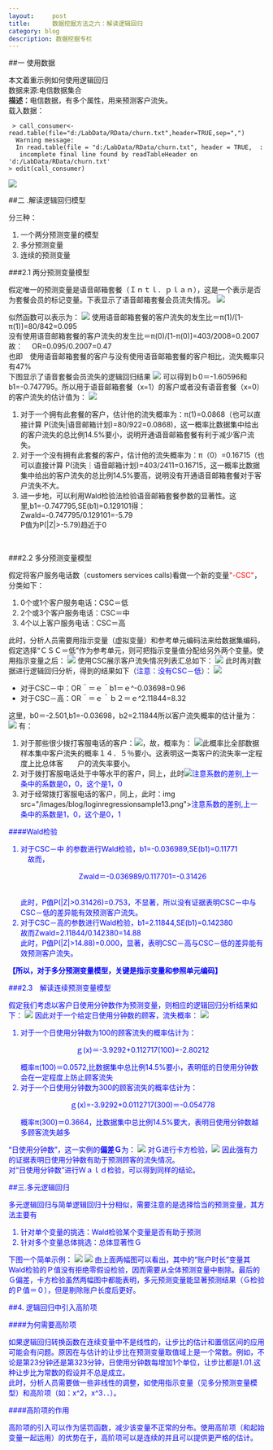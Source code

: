 ```yaml
---
layout:     post
title:      数据挖掘方法之六：解读逻辑回归
category: blog
description: 数据挖掘专栏
--- 
```


##一 使用数据

本文着重示例如何使用逻辑回归<br>
<a herf="http://download.csdn.net/detail/huangxia73/7059709">数据来源:电信数据集合</a><br>
<B>描述：</B>电信数据，有多个属性，用来预测客户流失。<br>
载入数据：

     > call_consumer<-read.table(file="d:/LabData/RData/churn.txt",header=TRUE,sep=",")  
      Warning message:  
      In read.table(file = "d:/LabData/RData/churn.txt", header = TRUE,  :  
       incomplete final line found by readTableHeader on 'd:/LabData/RData/churn.txt'  
    > edit(call_consumer) 

<img src="/images/blog/loginregressionsample1.png">

##二 .解读逻辑回归模型

分三种：
<ol>
<li>一个两分预测变量的模型</li>
<li>多分预测变量</li>
<li>连续的预测变量</li>
</ol>

###2.1 两分预测变量模型

假定唯一的预测变量是语音邮箱套餐（Ｉｎｔｌ．ｐｌａｎ），这是一个表示是否为套餐会员的标记变量。下表显示了语音邮箱套餐会员流失情况。
<img src="/images/blog/loginregressionsample2.png">

似然函数可以表示为：
<img src="/images/blog/loginregressionsample3.png">
使用语音邮箱套餐的客户流失的发生比＝π(1)/[1-π(1)]=80/842=0.095<br>
没有使用语音邮箱套餐的客户流失的发生比＝π(0)/[1-π(0)]=403/2008=0.2007 <br>故：　
<font align="center">OR=0.095/0.2007=0.47</font><br>
也即　使用语音邮箱套餐的客户与没有使用语音邮箱套餐的客户相比，流失概率只有47%<br>
下图显示了语音套餐会员流失的逻辑回归结果
<img src="/images/blog/loginregressionsample4.png">
可以得到ｂ0＝-1.60596和b1=-0.747795。所以用于语音邮箱套餐（x=1）的客户或者没有语音套餐（x=0）的客户流失的估计值为：
<img src="/images/blog/loginregressionsample5.png">
<ol>
<li>对于一个拥有此套餐的客户，估计他的流失概率为：π(1)=0.0868（也可以直接计算 P(流失|语音邮箱计划)=80/922=0.0868)，这一概率比数据集中给出的客户流失的总比例14.5%要小，说明开通语音邮箱套餐有利于减少客户流失。</li>
<li>对于一个没有拥有此套餐的客户，估计他的流失概率为：π（0）=0.16715（也可以直接计算 P(流失｜语音邮箱计划)=403/2411=0.16715，这一概率比数据集中给出的客户流失的总比例14.5%要高，说明没有开通语音邮箱套餐对于客户流失不大。</li>
<li>进一步地，可以利用Wald检验法检验语音邮箱套餐参数的显著性。这里,b1=-0.747795,SE(b1)=0.129101得：<br><font align="center">Zwald=-0.747795/0.129101=-5.79</font><br>P值为P(|Z|>-5.79)趋近于0</li>
</ol>
<br>

###2.2 多分预测变量模型

假定将客户服务电话数（customers services calls)看做一个新的变量<font color="red">"-CSC"</font>，分类如下：
<ol>
<li>0个或1个客户服务电话：CSC＝低</li>
<li>2个或3个客户服务电话：CSC＝中</li>
<li>4个以上客户服务电话：CSC＝高</li>
</ol>
此时，分析人员需要用指示变量（虚拟变量）和参考单元编码法来给数据集编码，假定选择“ＣＳＣ＝低”作为参考单元，则可把指示变量值分配给另外两个变量。使用指示变量之后：
<img src="/images/blog/loginregressionsample6.png">
使用CSC展示客户流失情况列表汇总如下：
<img src="/images/blog/loginregressionsample7.png">
此时再对数据进行逻辑回归分析，得到的结果如下（<font color="blue">注意：没有CSC－低</font>）：
<img src="/images/blog/loginregressionsample8.png">
<ul>
<li>对于CSC－中：OR＾＝ｅ＾b1＝ｅ^-0.03698=0.96</li>
<li>对于CSC－高：OR＾＝ｅ＾ｂ２＝ｅ^2.11844=8.32</li>
</ul>
这里，b0＝-2.501,b1=-0.03698，b2=2.11844所以客户流失概率的估计量为：
<img src="/images/blog/loginregressionsample9.png">
有：<br>

<ol>
<li>对于那些很少拨打客服电话的客户：<img src="/images/blog/loginregressionsample10.png">，故，概率为：
<img src="/images/blog/loginregressionsample11.png">此概率比全部数据样本集中客户流失的概率１４．５％要小。这表明这一类客户的流失率一定程度上比总体客　　户的流失率要小。</li>
<li>对于拨打客服电话处于中等水平的客户，同上，此时<img src="/images/blog/loginregressionsample12.png"><font color="blue">注意系数的差别,上一条中的系数是0，0，这个是1，0</font></li>
<li>对于经常拨打客服电话的客户，同上，此时：img src="/images/blog/loginregressionsample13.png"><font color="blue">注意系数的差别,上一条中的系数是1，0，这个是0，1</li>
</ol>

####Wald检验

<ol>
<li>对于<font color="blue">CSC－中</font> 的参数进行Wald检验，b1=-0.036989,SE(b1)=0.11771<br>
　故而，<p align="center">Zwald＝-0.036989/0.117701=-0.31426</p><br>
此时，P值P(|Z|>0.31426)=0.753，不显著，所以没有证据表明<font color="blue">CSC－中</font>与<font color="blue">CSC－低</font>的差异能有效预测客户流失。</li>
<li>对于<font color="blue">CSC－高</font>的参数进行Wald检验，b1=2.11844,SE(b1)=0.142380　　　　故而<font align="center">Zwald=2.11844/0.142380=14.88</font><br>此时，P值P(|Z|>14.88)=0.000，显著，表明<font color="blue">CSC－高</font>与<font color="blue">CSC－低</font>的差异能有效预测客户流失。</li>
</ol>
<B>【所以，对于多分预测变量模型，关键是指示变量和参照单元编码】</B>

###2.3　解读连续预测变量模型

假定我们考虑以客户日使用分钟数作为预测变量，则相应的逻辑回归分析结果如下：
<img src="/images/blog/loginregressionsample14.png">
因此对于一个给定日使用分钟数的顾客，流失概率：
<img src="/images/blog/loginregressionsample15.png">

<ol>
<li>对于一个日使用分钟数为100的顾客流失的概率估计为：<br>
<p align="center">ｇ(x)＝-3.9292+0.112717(100)=-2.80212</p>
概率π(100)＝0.0572,比数据集中总比例14.5%要小，表明低的日使用分钟数会在一定程度上防止顾客流失
</li>
<li>对于一个日使用分钟数为300的顾客流失的概率估计为：<br>
<p align="center">ｇ(x)=-3.9292+0.0112717(300)＝-0.054778</p>概率π(300)＝0.3664，比数据集中总比例14.5%要大，表明日使用分钟数越多顾客流失越多</li>
</ol>
“日使用分钟数”，这一实例的<B>偏差Ｇ</B>为：
<img src="/images/blog/loginregressionsample16.png">
对Ｇ进行卡方检验，<img src="/images/blog/loginregressionsample17.png">
因此强有力的证据表明日使用分钟数有助于预测顾客的流失情况。<br>
对“日使用分钟数”进行Ｗａｌｄ检验，可以得到同样的结论。

##三.多元逻辑回归

多元逻辑回归与简单逻辑回归十分相似，需要注意的是选择恰当的预测变量，其方法主要有
<ol>
<li>针对单个变量的挑选：Wald检验某个变量是否有助于预测</li>
<li>针对多个变量总体挑选：总体显著性Ｇ</li>
</ol>
下图一个简单示例：
<img src="/images/blog/loginregressionsample18.png">
<img src="/images/blog/loginregressionsample19.png">
由上面两幅图可以看出，其中的“账户时长”变量其Wald检验的Ｐ值没有拒绝零假设检验，因而需要从全体预测变量中剔除。最后的Ｇ偏差，卡方检验虽然两幅图中都能表明，多元预测变量能显著预测结果（Ｇ检验的Ｐ值＝０），但是剔除账户长度后更好。

##4. 逻辑回归中引入高阶项

####为何需要高阶项

如果逻辑回归转换函数在连续变量中不是线性的，让步比的估计和置信区间的应用可能会有问题。原因在与估计的让步比在预测变量取值域上是一个常数。例如，不论是第23分钟还是第323分钟，日使用分钟数每增加1个单位，让步比都是1.01.这种让步比为常数的假设并不总是成立。<br>
此时，分析人员需要做一些非线性的调整，如使用指示变量（见多分预测变量模型）和高阶项（如：x^2，x^3．．）。<br>

####高阶项的作用

高阶项的引入可以作为惩罚函数，减少该变量不正常的分布。使用高阶项（和起始变量一起运用）的优势在于，高阶项可以是连续的并且可以提供更严格的估计。

